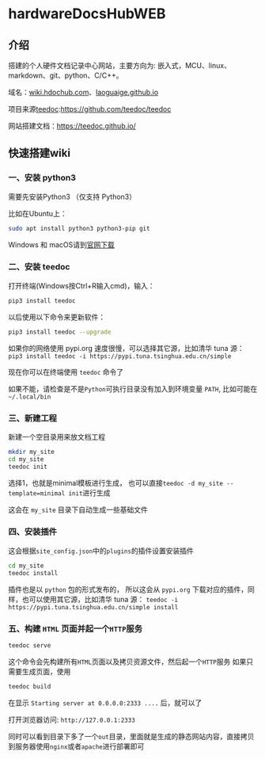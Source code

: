 # hardwareDocsHubWEB

## 介绍
搭建的个人硬件文档记录中心网站，主要方向为: 嵌入式，MCU、linux、markdown、git、python、C/C++。

域名：[wiki.hdochub.com](wiki.hdochub.com)、[laoguaige.github.io](laoguaige.github.io)

项目来源[teedoc](https://github.com/teedoc/teedoc):https://github.com/teedoc/teedoc

网站搭建文档：https://teedoc.github.io/

## 快速搭建wiki

### 一、安装 python3

需要先安装Python3 （仅支持 Python3）

比如在Ubuntu上：

```sh
sudo apt install python3 python3-pip git
```
Windows 和 macOS请到[官网下载](https://www.python.org/downloads/)

### 二、安装 teedoc

打开终端(Windows按Ctrl+R输入cmd)，输入：

```sh
pip3 install teedoc
```

以后使用以下命令来更新软件：

```sh
pip3 install teedoc --upgrade
```
如果你的网络使用 pypi.org 速度很慢，可以选择其它源，比如清华 tuna 源： `pip3 install teedoc -i https://pypi.tuna.tsinghua.edu.cn/simple`

现在你可以在终端使用 `teedoc` 命令了

如果不能，请检查是不是`Python`可执行目录没有加入到环境变量 `PATH`,
比如可能在 `~/.local/bin`

### 三、新建工程

新建一个空目录用来放文档工程

```sh
mkdir my_site
cd my_site
teedoc init
```
选择1，也就是minimal模板进行生成， 也可以直接`teedoc -d my_site --template=minimal init`进行生成

这会在 `my_site` 目录下自动生成一些基础文件


### 四、安装插件

这会根据`site_config.json`中的`plugins`的插件设置安装插件

```sh
cd my_site
teedoc install
```
插件也是以 `python` 包的形式发布的， 所以这会从 `pypi.org` 下载对应的插件，同样，也可以使用其它源，比如清华 tuna 源： `teedoc -i https://pypi.tuna.tsinghua.edu.cn/simple install`


### 五、构建 `HTML` 页面并起一个`HTTP`服务

```sh
teedoc serve
```
这个命令会先构建所有`HTML`页面以及拷贝资源文件，然后起一个`HTTP`服务
如果只需要生成页面，使用

```sh
teedoc build
```
在显示 `Starting server at 0.0.0.0:2333 ....` 后，就可以了

打开浏览器访问: `http://127.0.0.1:2333`

同时可以看到目录下多了一个`out`目录，里面就是生成的静态网站内容，直接拷贝到服务器使用`nginx`或者`apache`进行部署即可